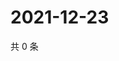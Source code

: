 # 2021-12-23

共 0 条

<!-- BEGIN WEIBO -->
<!-- 最后更新时间 Thu Dec 23 2021 05:13:05 GMT+0800 (China Standard Time) -->

<!-- END WEIBO -->
